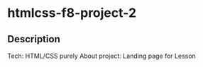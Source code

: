# htmlcss-f8-project-2

## Description

Tech: HTML/CSS purely
About project: Landing page for Lesson
